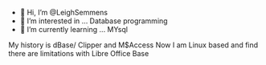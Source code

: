 - 👋 Hi, I’m @LeighSemmens
- 👀 I’m interested in ... Database  programming
- 🌱 I’m currently learning ... MYsql

My history is dBase/ Clipper and M$Access
Now I am Linux based and find there are limitations with Libre Office Base
<!---
LeighSemmens/LeighSemmens is a ✨ special ✨ repository because its `README.md` (this file) appears on your GitHub profile.
You can click the Preview link to take a look at your changes.
--->
